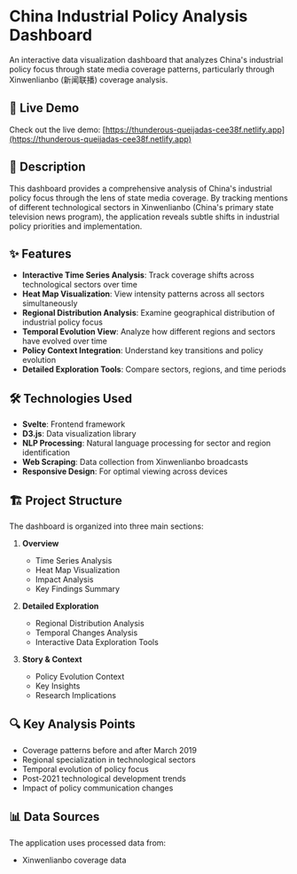 # China Industrial Policy Analysis Dashboard

An interactive data visualization dashboard that analyzes China's industrial policy focus through state media coverage patterns, particularly through Xinwenlianbo (新闻联播) coverage analysis.

## 🚀 Live Demo

Check out the live demo: [https://thunderous-queijadas-cee38f.netlify.app](https://thunderous-queijadas-cee38f.netlify.app)

## 📝 Description

This dashboard provides a comprehensive analysis of China's industrial policy focus through the lens of state media coverage. By tracking mentions of different technological sectors in Xinwenlianbo (China's primary state television news program), the application reveals subtle shifts in industrial policy priorities and implementation.

## ✨ Features

- **Interactive Time Series Analysis**: Track coverage shifts across technological sectors over time
- **Heat Map Visualization**: View intensity patterns across all sectors simultaneously
- **Regional Distribution Analysis**: Examine geographical distribution of industrial policy focus
- **Temporal Evolution View**: Analyze how different regions and sectors have evolved over time
- **Policy Context Integration**: Understand key transitions and policy evolution
- **Detailed Exploration Tools**: Compare sectors, regions, and time periods

## 🛠️ Technologies Used

- **Svelte**: Frontend framework
- **D3.js**: Data visualization library
- **NLP Processing**: Natural language processing for sector and region identification
- **Web Scraping**: Data collection from Xinwenlianbo broadcasts
- **Responsive Design**: For optimal viewing across devices

## 🏗️ Project Structure

The dashboard is organized into three main sections:

1. **Overview**
   - Time Series Analysis
   - Heat Map Visualization
   - Impact Analysis
   - Key Findings Summary

2. **Detailed Exploration**
   - Regional Distribution Analysis
   - Temporal Changes Analysis
   - Interactive Data Exploration Tools

3. **Story & Context**
   - Policy Evolution Context
   - Key Insights
   - Research Implications

## 🔍 Key Analysis Points

- Coverage patterns before and after March 2019
- Regional specialization in technological sectors
- Temporal evolution of policy focus
- Post-2021 technological development trends
- Impact of policy communication changes

## 📊 Data Sources

The application uses processed data from:
- Xinwenlianbo coverage data